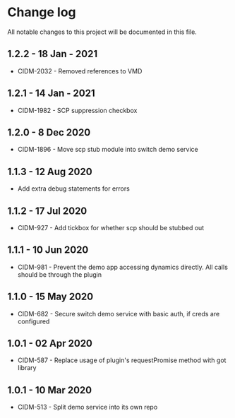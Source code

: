 # Change log
All notable changes to this project will be documented in this file.

## 1.2.2 - 18 Jan - 2021
- CIDM-2032 - Removed references to VMD

## 1.2.1 - 14 Jan - 2021
- CIDM-1982 - SCP suppression checkbox

## 1.2.0 - 8 Dec 2020
- CIDM-1896 - Move scp stub module into switch demo service

## 1.1.3 - 12 Aug 2020
- Add extra debug statements for errors

## 1.1.2 - 17 Jul 2020
- CIDM-927 - Add tickbox for whether scp should be stubbed out 

## 1.1.1 - 10 Jun 2020
- CIDM-981 - Prevent the demo app accessing dynamics directly.  All calls should be through the plugin

## 1.1.0 - 15 May 2020
- CIDM-682 - Secure switch demo service with basic auth, if creds are configured

## 1.0.1 - 02 Apr 2020
- CIDM-587 - Replace usage of plugin's requestPromise method with got library

## 1.0.1 - 10 Mar 2020
- CIDM-513 - Split demo service into its own repo
